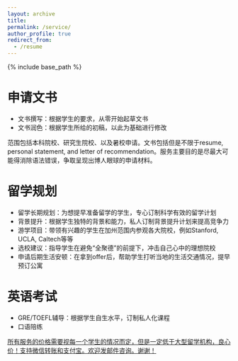 ```yaml
---
layout: archive
title: 
permalink: /service/
author_profile: true
redirect_from:
  - /resume
---
```


{% include base_path %}

申请文书
======
* 文书撰写：根据学生的要求，从零开始起草文书
* 文书润色：根据学生所给的初稿，以此为基础进行修改

范围包括本科院校、研究生院校、以及暑校申请。文书包括但是不限于resume, personal statement, and letter of recommendation。服务主要目的是尽最大可能得消除语法错误，争取呈现出博人眼球的申请材料。

留学规划
======
* 留学长期规划：为想提早准备留学的学生，专心订制科学有效的留学计划
* 背景提升：根据学生独特的背景和能力，私人订制背景提升计划来提高竞争力
* 游学项目：带领有兴趣的学生在加州范围内参观各大院校，例如Stanford, UCLA, Caltech等等
* 选校建议：指导学生在避免“全聚德”的前提下，冲击自己心中的理想院校
* 申请后期生活安顿：在拿到offer后，帮助学生打听当地的生活交通情况，提早预订公寓

英语考试
======
* GRE/TOEFL辅导：根据学生自生水平，订制私人化课程
* 口语陪练

<ins>所有服务的价格需要视每一个学生的情况而定，但是一定低于大型留学机构，良心价！支持微信转账和支付宝。欢迎发邮件咨询。谢谢！</ins>




  

